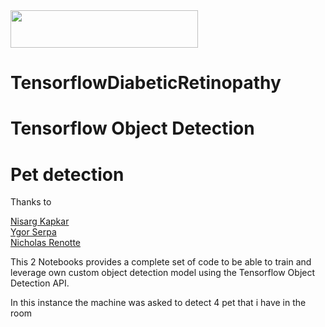 <img src="stuff/lockup.svg"  width="300" height="60" />

# TensorflowDiabeticRetinopathy

# Tensorflow Object Detection 
# Pet detection

Thanks to   

[Nisarg Kapkar](https://medium.com/swlh/tensorflow-2-object-detection-api-with-google-colab-b2af171e81cc)  
[Ygor Serpa](https://towardsdatascience.com/how-to-install-tensorflow-2-object-detection-api-on-windows-2eef9b7ae869)  
[Nicholas Renotte]()


This 2 Notebooks provides a complete set of code to be able to train and leverage own custom object detection model using the Tensorflow Object Detection API. 

In this instance the machine was asked to detect 4 pet that i have in the room
